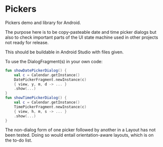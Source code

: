 # Pickers
Pickers demo and library for Android.

The purpose here is to be copy-pasteable date and time picker dialogs but also to
check important parts of the UI state machine used in other projects not ready for release.

This should be buildable in Android Studio with files given.

To use the DialogFragment(s) in your own code:
```kotlin
fun showDatePickerDialog() {
	val c = Calendar.getInstance()
	DatePickerFragment.newInstance(c)
	{ view, y, m, d -> ... }
	.show(...)
}
fun showTimePickerDialog() {
	val c = Calendar.getInstance()
	TimePickerFragment.newInstance(c)
	{ view, h, m, s -> ... }
	.show(...)
}
```

The non-dialog form of one picker followed by another in a Layout has not been tested.
Doing so would entail orientation-aware layouts, which is on the to-do list.
